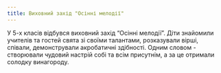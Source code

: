 ```yaml
---
title: Виховний захід "Осінні мелодії"
---
```


У 5-х класів відбувся виховний захід “Осінні мелодії”. Діти знайомили учителів та гостей свята зі своїми талантами, розказували вірші, співали, демонстрували акробатичні здібності. Одним словом - створювали чудовий настрій собі та всім присутнім, а за це отримали солодку винагороду.

<slideshow id="72157649045712325"></slideshow>
